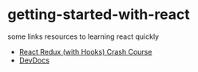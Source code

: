 # getting-started-with-react
some links resources to learning react quickly

- [React Redux (with Hooks) Crash Course
](https://www.youtube.com/watch?v=9jULHSe41ls)
- [DevDocs](https://devdocs.io/react/)
